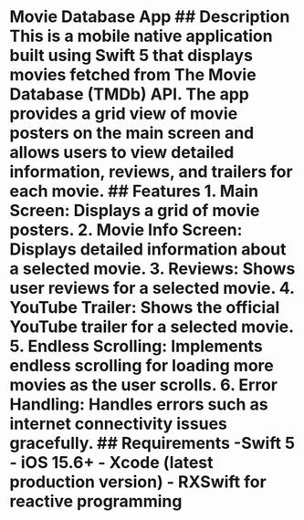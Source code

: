 # **Movie Database App** ## **Description** This is a mobile native application built using Swift 5 that displays movies fetched from The Movie Database (TMDb) API. The app provides a grid view of movie posters on the main screen and allows users to view detailed information, reviews, and trailers for each movie. ## **Features** 1. **Main Screen**: Displays a grid of movie posters. 2. **Movie Info Screen**: Displays detailed information about a selected movie. 3. **Reviews**: Shows user reviews for a selected movie. 4. **YouTube Trailer**: Shows the official YouTube trailer for a selected movie. 5. **Endless Scrolling**: Implements endless scrolling for loading more movies as the user scrolls. 6. **Error Handling**: Handles errors such as internet connectivity issues gracefully. ## **Requirements** -Swift 5 - iOS 15.6+ - Xcode (latest production version) - RXSwift for reactive programming
